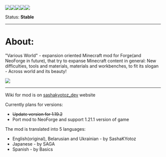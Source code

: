 [![](https://cf.way2muchnoise.eu/title/544497.svg)![](http://cf.way2muchnoise.eu/versions/544497.svg)![](https://cf.way2muchnoise.eu/full_544497_downloads.svg)](https://www.curseforge.com/minecraft/mc-mods/various-world)[![](https://img.shields.io/badge/All--Rights--Reserved-blue)](https://github.com/SashaKYotoz/Various-World/blob/master/LICENSE)[![](https://img.shields.io/discord/1155188824360624148?color=Green&label=Discord&logo=Discord&style=flat-square)](https://discord.gg/vjyzphNywy)

Status: **Stable**

<hr>

# About:

"Various World" - expansion oriented Minecraft mod for Forge(and NeoForge in future), that try to expanse Minecraft content in general:
New difficulties, tools and materials, materials and workbenches, to fit its slogan - Across world and its beauty!

![](https://media.forgecdn.net/attachments/description/544497/description_7f2908a8-1a25-4c79-837a-7e41a23aa084.png)

<hr>

Wiki for mod is on [sashakyotoz_dev](https://sashakyotoz.github.io/sashakyotoz_dev/) website

Currently plans for versions:

- ~~Update version for 1.19.2~~
- Port mod to NeoForge and support 1.21.1 version of game

The mod is translated into 5 languages:  

- English(original), Belarusian and Ukrainian - by SashaKYotoz
- Japanese - by SAGA
- Spanish - by Basics